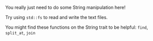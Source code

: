 You really just need to do some String manipulation here! 

Try using `std::fs` to read and write the text files.

You might find these functions on the String trait to be helpful: `find`, `split_at`, `join`
